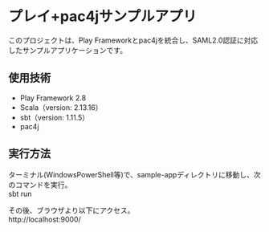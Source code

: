 # プレイ+pac4jサンプルアプリ

このプロジェクトは、Play Frameworkとpac4jを統合し、SAML2.0認証に対応したサンプルアプリケーションです。

## 使用技術
- Play Framework 2.8
- Scala（version: 2.13.16）
- sbt（version: 1.11.5）
- pac4j

## 実行方法

ターミナル(WindowsPowerShell等)で、sample-appディレクトリに移動し、次のコマンドを実行。  
sbt run  

その後、ブラウザより以下にアクセス。  
http://localhost:9000/
